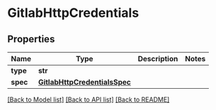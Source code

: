 # GitlabHttpCredentials

## Properties
Name | Type | Description | Notes
------------ | ------------- | ------------- | -------------
**type** | **str** |  | 
**spec** | [**GitlabHttpCredentialsSpec**](GitlabHttpCredentialsSpec.md) |  | 

[[Back to Model list]](../README.md#documentation-for-models) [[Back to API list]](../README.md#documentation-for-api-endpoints) [[Back to README]](../README.md)

